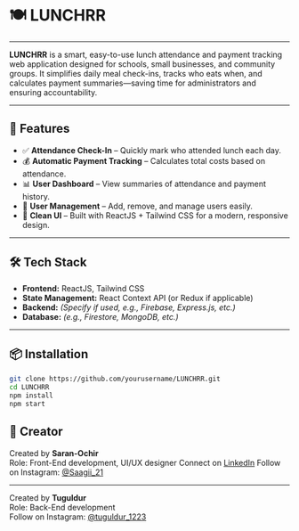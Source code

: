 # 🍽️ LUNCHRR

---

**LUNCHRR** is a smart, easy-to-use lunch attendance and payment tracking web application designed for schools, small businesses, and community groups. It simplifies daily meal check-ins, tracks who eats when, and calculates payment summaries—saving time for administrators and ensuring accountability.

---

## 🚀 Features

- ✅ **Attendance Check-In** – Quickly mark who attended lunch each day.
- 💰 **Automatic Payment Tracking** – Calculates total costs based on attendance.
- 📊 **User Dashboard** – View summaries of attendance and payment history.
- 👥 **User Management** – Add, remove, and manage users easily.
- 🎨 **Clean UI** – Built with ReactJS + Tailwind CSS for a modern, responsive design.

---

## 🛠 Tech Stack

- **Frontend:** ReactJS, Tailwind CSS
- **State Management:** React Context API (or Redux if applicable)
- **Backend:** *(Specify if used, e.g., Firebase, Express.js, etc.)*
- **Database:** *(e.g., Firestore, MongoDB, etc.)*

---

## 📦 Installation

```bash
git clone https://github.com/yourusername/LUNCHRR.git
cd LUNCHRR
npm install
npm start
```

## 🙌 Creator

Created by **Saran-Ochir**  
Role: Front-End development, UI/UX designer
Connect on [LinkedIn]([https://www.linkedin.com/in/your-linkedin/](https://www.linkedin.com/in/saran-ochir-s-96265931b/))  
Follow on Instagram: [@Saagii_21]([https://www.instagram.com/yourhandle](https://www.instagram.com/saagii_21/))

---

Created by **Tuguldur**  
Role: Back-End development   
Follow on Instagram: [@tuguldur_1223](https://www.instagram.com/tuguldur_1223)  
